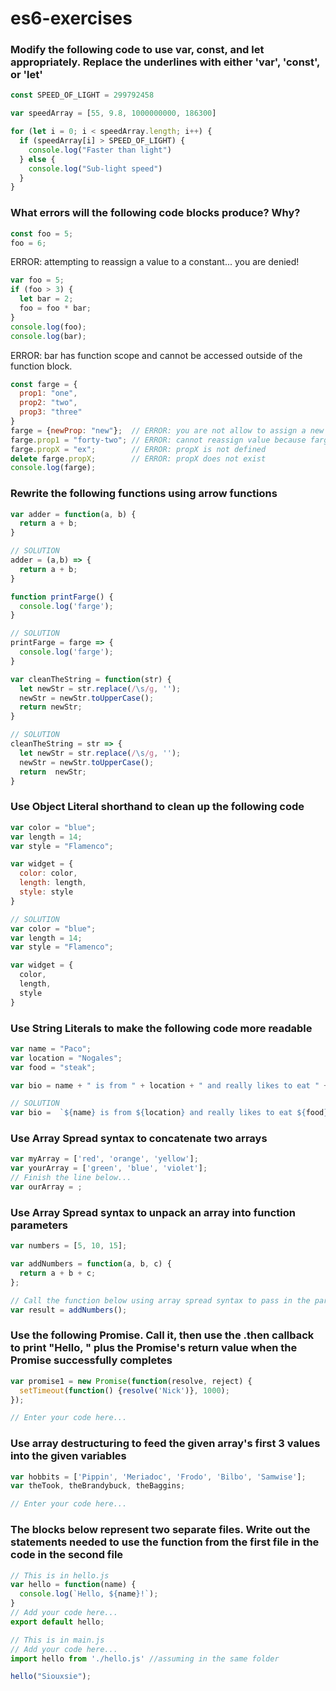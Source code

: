 # es6-exercises

### Modify the following code to use var, const, and let appropriately. Replace the underlines with either 'var', 'const', or 'let'

```js
const SPEED_OF_LIGHT = 299792458

var speedArray = [55, 9.8, 1000000000, 186300]

for (let i = 0; i < speedArray.length; i++) {
  if (speedArray[i] > SPEED_OF_LIGHT) {
    console.log("Faster than light")
  } else {
    console.log("Sub-light speed")
  }
}
```

### What errors will the following code blocks produce? Why?

```js
const foo = 5;
foo = 6;
```

ERROR: attempting to reassign a value to a constant... you are denied!

```js
var foo = 5;
if (foo > 3) {
  let bar = 2;
  foo = foo * bar;
}
console.log(foo);
console.log(bar);
```

ERROR: bar has function scope and cannot be accessed outside of the function block.

```js
const farge = {
  prop1: "one",
  prop2: "two",
  prop3: "three"
}
farge = {newProp: "new"};  // ERROR: you are not allow to assign a new property to an Object
farge.prop1 = "forty-two"; // ERROR: cannot reassign value because farge is a CONST (is not capitalized)
farge.propX = "ex";        // ERROR: propX is not defined
delete farge.propX;        // ERROR: propX does not exist
console.log(farge);
```

### Rewrite the following functions using arrow functions

```js
var adder = function(a, b) {
  return a + b;
}

// SOLUTION
adder = (a,b) => {
  return a + b;
}
```
```js
function printFarge() {
  console.log('farge');
}

// SOLUTION
printFarge = farge => {
  console.log('farge');
}
```
```js
var cleanTheString = function(str) {
  let newStr = str.replace(/\s/g, '');
  newStr = newStr.toUpperCase();
  return newStr;
}

// SOLUTION
cleanTheString = str => {
  let newStr = str.replace(/\s/g, '');
  newStr = newStr.toUpperCase();
  return  newStr;
}
```

### Use Object Literal shorthand to clean up the following code

```js
var color = "blue";
var length = 14;
var style = "Flamenco";

var widget = {
  color: color,
  length: length,
  style: style
}

// SOLUTION
var color = "blue";
var length = 14;
var style = "Flamenco";

var widget = {
  color,
  length,
  style
}
```

### Use String Literals to make the following code more readable

```js
var name = "Paco";
var location = "Nogales";
var food = "steak";

var bio = name + " is from " + location + " and really likes to eat " + food;

// SOLUTION
var bio =  `${name} is from ${location} and really likes to eat ${food}`;

```

### Use Array Spread syntax to concatenate two arrays

```js
var myArray = ['red', 'orange', 'yellow'];
var yourArray = ['green', 'blue', 'violet'];
// Finish the line below...
var ourArray = ;
```

### Use Array Spread syntax to unpack an array into function parameters

```js
var numbers = [5, 10, 15];

var addNumbers = function(a, b, c) {
  return a + b + c;
};

// Call the function below using array spread syntax to pass in the parameters
var result = addNumbers();
```

### Use the following Promise. Call it, then use the .then callback to print "Hello, " plus the Promise's return value when the Promise successfully completes

```js
var promise1 = new Promise(function(resolve, reject) {
  setTimeout(function() {resolve('Nick')}, 1000);
});

// Enter your code here...
```

### Use array destructuring to feed the given array's first 3 values into the given variables

```js
var hobbits = ['Pippin', 'Meriadoc', 'Frodo', 'Bilbo', 'Samwise'];
var theTook, theBrandybuck, theBaggins;

// Enter your code here...
```

### The blocks below represent two separate files. Write out the statements needed to use the function from the first file in the code in the second file

```js
// This is in hello.js
var hello = function(name) {
  console.log(`Hello, ${name}!`);
}
// Add your code here...
export default hello;
```

```js
// This is in main.js
// Add your code here...
import hello from './hello.js' //assuming in the same folder

hello("Siouxsie");
```
